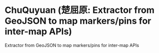 # ChuQuyuan (楚屈原: Extractor from GeoJSON to map markers/pins for inter-map APIs)
Extractor from GeoJSON to map markers/pins for inter-map APIs 

